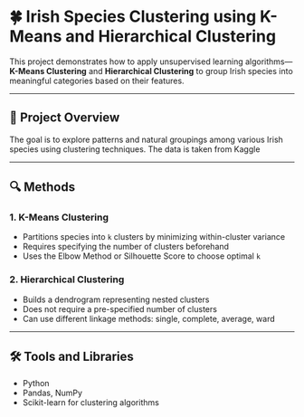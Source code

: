 # 🍀 Irish Species Clustering using K-Means and Hierarchical Clustering

This project demonstrates how to apply unsupervised learning algorithms—**K-Means Clustering** and **Hierarchical Clustering** to group Irish species into meaningful categories based on their features.

---

## 🐾 Project Overview

The goal is to explore patterns and natural groupings among various Irish species using clustering techniques. The data is taken from Kaggle

---

## 🔍 Methods

### 1. K-Means Clustering

- Partitions species into `k` clusters by minimizing within-cluster variance
- Requires specifying the number of clusters beforehand
- Uses the Elbow Method or Silhouette Score to choose optimal `k`

### 2. Hierarchical Clustering

- Builds a dendrogram representing nested clusters
- Does not require a pre-specified number of clusters
- Can use different linkage methods: single, complete, average, ward

---

## 🛠️ Tools and Libraries

- Python 
- Pandas, NumPy 
- Scikit-learn for clustering algorithms

